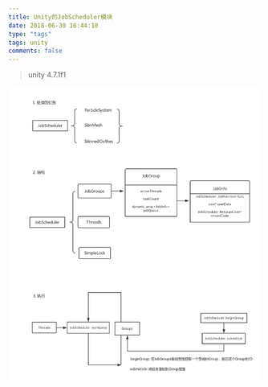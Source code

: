 ```yaml
---
title: Unity的JobScheduler模块
date: 2018-06-30 16:44:10
type: "tags"
tags: unity
comments: false
---
```




> unity 4.7.1f1

![](/images/unity_scheduler/unity_scheduler.png)
